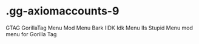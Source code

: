 # .gg-axiomaccounts-9
GTAG GorillaTag Menu Mod Menu Bark IIDK Idk Menu IIs Stupid Menu mod menu for Gorilla Tag
